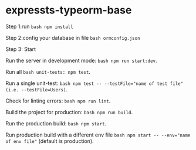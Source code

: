 # expressts-typeorm-base

Step 1:run ```bash npm install```

Step 2:config your database in file ```bash ormconfig.json```

Step 3: Start

Run the server in development mode: ```bash npm run start:dev```.

Run all ```bash unit-tests: npm test```.

Run a single unit-test: ```bash npm test -- --testFile="name of test file" (i.e. --testFile=Users)```.

Check for linting errors: ```bash npm run lint```.

Build the project for production: ```bash npm run build```.

Run the production build: ```bash npm start```.

Run production build with a different env file ```bash npm start -- --env="name of env file"``` (default is production).
